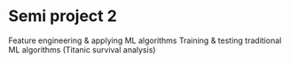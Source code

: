 # Semi project 2
Feature engineering & applying ML algorithms
Training & testing
traditional ML algorithms (Titanic survival analysis)
